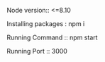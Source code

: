 Node version:: <=8.10

Installing packages : npm i

Running Command :: npm start

Running Port :: 3000
